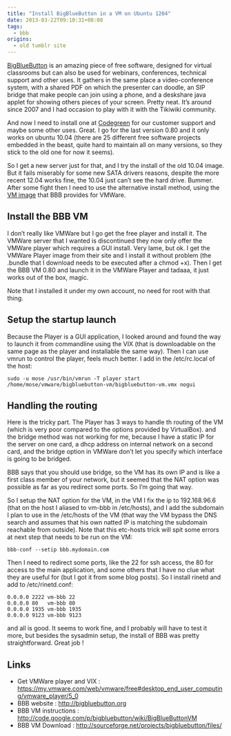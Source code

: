 ```yaml
---
title: "Install BigBlueButton in a VM on Ubuntu 1204"
date: 2013-03-22T09:10:31+08:00
tags: 
  - bbb
origins: 
  - old tumblr site
---
```

[BigBlueButton][1] is an amazing piece of free software, designed for virtual classrooms but can also be used for webinars, conferences, technical support and other uses. It gathers in the same place a video-conference system, with a shared PDF on which the presenter can doodle, an SIP bridge that make people can join using a phone, and a deskshare java applet for showing others pieces of your screen. Pretty neat. It’s around since 2007 and I had occasion to play with it with the Tikiwiki community.

And now I need to install one at [Codegreen][2] for our customer support and maybe some other uses. Great. I go for the last version 0.80 and it only works on ubuntu 10.04 (there are 25 different free software projects embedded in the beast, quite hard to maintain all on many versions, so they stick to the old one for now it seems).

So I get a new server just for that, and I try the install of the old 10.04 image. But it fails miserably for some new SATA drivers reasons, despite the more recent 12.04 works fine, the 10.04 just can’t see the hard drive. Bummer. After some fight then I need to use the alternative install method, using the [VM image][3] that BBB provides for VMWare.

## Install the BBB VM

I don’t really like VMWare but I go get the free player and install it. The VMWare server that I wanted is discontinued they now only offer the VMWare player which requires a GUI install. Very lame, but ok. I get the VMWare Player image from their site and I install it without problem (the .bundle that I download needs to be executed after a chmod +x). Then I get the BBB VM 0.80 and launch it in the VMWare Player and tadaaa, it just works out of the box, magic.

Note that I installed it under my own account, no need for root with that thing.

## Setup the startup launch

Because the Player is a GUI application, I looked around and found the way to launch it from commandline using the VIX (that is downloadable on the same page as the player and installable the same way). Then I can use vmrun to control the player, feels much better. I add in the /etc/rc.local of the host:

    sudo -u mose /usr/bin/vmrun -T player start /home/mose/vmware/bigbluebutton-vm/bigbluebutton-vm.vmx nogui

## Handling the routing

Here is the tricky part. The Player has 3 ways to handle th routing of the VM (which is very poor compared to the options provided by VirtualBox). and the bridge method was not working for me, because I have a static IP for the server on one card, a dhcp address on internal network on a second card, and the bridge option in VMWare don’t let you specify which interface is going to be bridged.

BBB says that you should use bridge, so the VM has its own IP and is like a first class member of your network, but it seemed that the NAT option was possible as far as you redirect some ports. So I’m going that way.

So I setup the NAT option for the VM, in the VM I fix the ip to 192.168.96.6 (that on the host I aliased to vm-bbb in /etc/hosts), and I add the subdomain I plan to use in the /etc/hosts of the VM (that way the VM bypass the DNS search and assumes that his own natted IP is matching the subdomain reachable from outside). Note that this etc-hosts trick will spit some errors at next step that needs to be run on the VM:

    bbb-conf --setip bbb.mydomain.com

Then I need to redirect some ports, like the 22 for ssh access, the 80 for access to the main application, and some others that I have no clue what they are useful for (but I got it from some blog posts). So I install rinetd and add to /etc/rinetd.conf:

    0.0.0.0 2222 vm-bbb 22
    0.0.0.0 80   vm-bbb 80
    0.0.0.0 1935 vm-bbb 1935
    0.0.0.0 9123 vm-bbb 9123

and all is good. It seems to work fine, and I probably will have to test it more, but besides the sysadmin setup, the install of BBB was pretty straightforward. Great job !

## Links

- Get VMWare player and VIX : https://my.vmware.com/web/vmware/free#desktop_end_user_computing/vmware_player/5_0
- BBB website : http://bigbluebutton.org
- BBB VM instructions : http://code.google.com/p/bigbluebutton/wiki/BigBlueButtonVM
- BBB VM Download : http://sourceforge.net/projects/bigbluebutton/files/

[1]: http://bigbluebutton.org/
[2]: http://codegreenit.com/
[3]: http://code.google.com/p/bigbluebutton/wiki/BigBlueButtonVM
